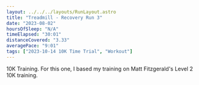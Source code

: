 ```yaml
---
layout: ../../../layouts/RunLayout.astro
title: "Treadmill - Recovery Run 3"
date: "2023-08-02"
hoursOfSleep: "N/A"
timeElapsed: "30:01"
distanceCovered: "3.33"
averagePace: "9:01"
tags: ["2023-10-14 10K Time Trial", "Workout"]
---
```


10K Training. For this one, I based my training on Matt Fitzgerald's Level 2 10K training.
